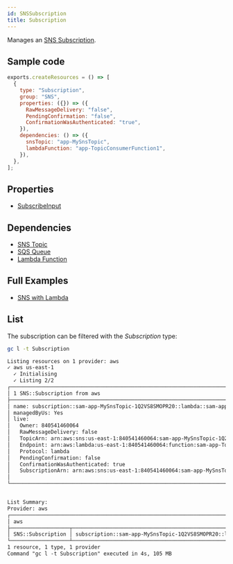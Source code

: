 ```yaml
---
id: SNSSubscription
title: Subscription
---
```


Manages an [SNS Subscription](https://console.aws.amazon.com/sns/v3/home?#/).

## Sample code

```js
exports.createResources = () => [
  {
    type: "Subscription",
    group: "SNS",
    properties: ({}) => ({
      RawMessageDelivery: "false",
      PendingConfirmation: "false",
      ConfirmationWasAuthenticated: "true",
    }),
    dependencies: () => ({
      snsTopic: "app-MySnsTopic",
      lambdaFunction: "app-TopicConsumerFunction1",
    }),
  },
];
```

## Properties

- [SubscribeInput](https://docs.aws.amazon.com/AWSJavaScriptSDK/v3/latest/clients/client-sns/modules/subscribeinput.html)

## Dependencies

- [SNS Topic](./Topic.md)
- [SQS Queue](../SQS/Queue.md)
- [Lambda Function](../Lambda/Function.md)

## Full Examples

- [SNS with Lambda](https://github.com/grucloud/grucloud/tree/main/examples/aws/serverless-patterns/sns-lambda)

## List

The subscription can be filtered with the _Subscription_ type:

```sh
gc l -t Subscription
```

```txt
Listing resources on 1 provider: aws
✓ aws us-east-1
  ✓ Initialising
  ✓ Listing 2/2
┌───────────────────────────────────────────────────────────────────────────┐
│ 1 SNS::Subscription from aws                                              │
├───────────────────────────────────────────────────────────────────────────┤
│ name: subscription::sam-app-MySnsTopic-1Q2VS8SMOPR20::lambda::sam-app-To… │
│ managedByUs: Yes                                                          │
│ live:                                                                     │
│   Owner: 840541460064                                                     │
│   RawMessageDelivery: false                                               │
│   TopicArn: arn:aws:sns:us-east-1:840541460064:sam-app-MySnsTopic-1Q2VS8… │
│   Endpoint: arn:aws:lambda:us-east-1:840541460064:function:sam-app-Topic… │
│   Protocol: lambda                                                        │
│   PendingConfirmation: false                                              │
│   ConfirmationWasAuthenticated: true                                      │
│   SubscriptionArn: arn:aws:sns:us-east-1:840541460064:sam-app-MySnsTopic… │
│                                                                           │
└───────────────────────────────────────────────────────────────────────────┘


List Summary:
Provider: aws
┌──────────────────────────────────────────────────────────────────────────┐
│ aws                                                                      │
├───────────────────┬──────────────────────────────────────────────────────┤
│ SNS::Subscription │ subscription::sam-app-MySnsTopic-1Q2VS8SMOPR20::lam… │
└───────────────────┴──────────────────────────────────────────────────────┘
1 resource, 1 type, 1 provider
Command "gc l -t Subscription" executed in 4s, 105 MB
```
